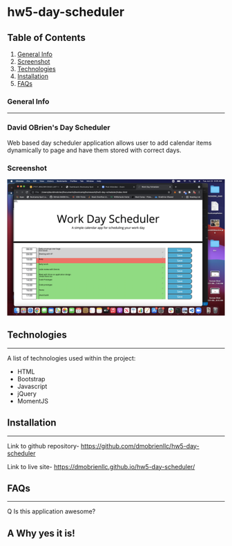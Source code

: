 # hw5-day-scheduler

## Table of Contents
1. [General Info](#general-info)
2. [Screenshot](#screenshot)
3. [Technologies](#technologies)
4. [Installation](#installation)
5. [FAQs](#faqs)
### General Info
***
### David OBrien's Day Scheduler

Web based day scheduler application allows user to add calendar items dynamically
to page and have them stored with correct days. 

### Screenshot
![Image text](./assets/images/finished-screenshot.png)

## Technologies
***
A list of technologies used within the project:
  * HTML
  * Bootstrap
  * Javascript
  * jQuery
  * MomentJS

## Installation
***

Link to github repository- https://github.com/dmobrienllc/hw5-day-scheduler

Link to live site- https://dmobrienllc.github.io/hw5-day-scheduler/

## FAQs
***

Q Is this application awesome?

A Why yes it is!
---


